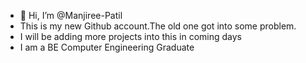 - 👋 Hi, I’m @Manjiree-Patil
- This is my new Github account.The old one got into some problem.
- I will be adding more projects into this in coming days
- I am a BE Computer Engineering Graduate
  


